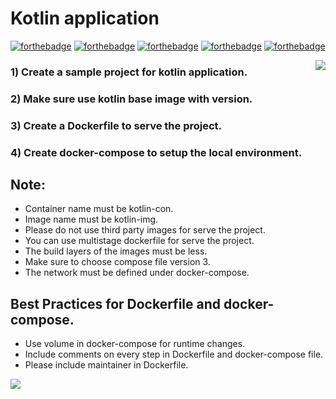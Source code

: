 # Kotlin application

[![forthebadge](https://forthebadge.com/images/badges/built-with-love.svg)](https://forthebadge.com)
[![forthebadge](https://forthebadge.com/images/badges/0-percent-optimized.svg)](https://forthebadge.com)
[![forthebadge](https://forthebadge.com/images/badges/powered-by-coffee.svg)](https://forthebadge.com)
[![forthebadge](https://forthebadge.com/images/badges/powered-by-responsibility.svg)](https://forthebadge.com)
[![forthebadge](https://forthebadge.com/images/badges/built-by-developers.svg)](https://forthebadge.com)

<img align='right' src="https://miro.medium.com/max/624/1*hWVuG63ZyXU7o8idgUHW5g.gif">

### 1) Create a sample project for kotlin application.
### 2) Make sure use kotlin base image with version.
### 3) Create a Dockerfile to serve the project.
### 4) Create docker-compose to setup the local environment.

## Note:
* Container name must be kotlin-con.
* Image name must be kotlin-img.
* Please do not use third party images for serve the project.
* You can use multistage dockerfile for serve the project.
* The build layers of the images must be less.
* Make sure to choose compose file version 3.
* The network must be defined under docker-compose. 


## Best Practices for Dockerfile and docker-compose.
* Use volume in docker-compose for runtime changes.
* Include comments on every step in Dockerfile and docker-compose file.
* Please include maintainer in Dockerfile.

<img align='center' src="https://sdtimes.com/wp-content/uploads/2019/06/kotlin_800x320.png">